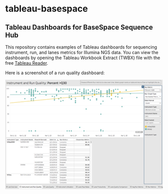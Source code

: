 # tableau-basespace

## Tableau Dashboards for BaseSpace Sequence Hub

This repository contains examples of Tableau dashboards for sequencing instrument, run, and lanes metrics for Illumina NGS data. You can view the dashboards by opening the Tableau Workbook Extract (TWBX) file with the free [Tableau Reader](https://www.tableau.com/products/reader).

Here is a screenshot of a run quality dashboard:

![Tableau Run Quality Dashboard](https://github.com/ericsmith2500/tableau-basespace/blob/master/Run%20Quality%20Dashboard.png)

